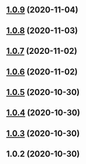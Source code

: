 ## [1.0.9](https://github.com/dabblelab/dabblelab-documentation-site/compare/v1.0.8...v1.0.9) (2020-11-04)



## [1.0.8](https://github.com/dabblelab/dabblelab-documentation-site/compare/v1.0.7...v1.0.8) (2020-11-03)



## [1.0.7](https://github.com/dabblelab/dabblelab-documentation-site/compare/v1.0.6...v1.0.7) (2020-11-02)



## [1.0.6](https://github.com/dabblelab/dabblelab-documentation-site/compare/v1.0.5...v1.0.6) (2020-11-02)



## [1.0.5](https://github.com/dabblelab/dabblelab-documentation-site/compare/v1.0.4...v1.0.5) (2020-10-30)



## [1.0.4](https://github.com/dabblelab/dabblelab-documentation-site/compare/v1.0.3...v1.0.4) (2020-10-30)



## [1.0.3](https://github.com/dabblelab/dabblelab-documentation-site/compare/v1.0.2...v1.0.3) (2020-10-30)



## 1.0.2 (2020-10-30)



